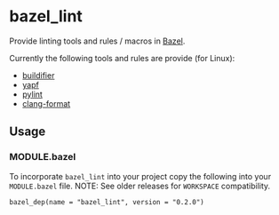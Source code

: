 # bazel_lint

Provide linting tools and rules / macros in [Bazel](https://bazel.build/).

Currently the following tools and rules are provide (for Linux):
* [buildifier](https://github.com/bazelbuild/buildtools/tree/master/buildifier)
* [yapf](https://github.com/google/yapf)
* [pylint](https://pylint.pycqa.org/en/latest/)
* [clang-format](https://clang.llvm.org/docs/ClangFormat.html)

## Usage

### MODULE.bazel

To incorporate `bazel_lint` into your project copy the following into your `MODULE.bazel` file.
NOTE: See older releases for `WORKSPACE` compatibility.

```Starlark
bazel_dep(name = "bazel_lint", version = "0.2.0")
```
